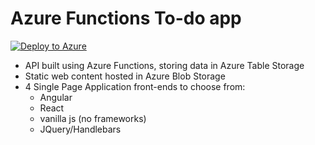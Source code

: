 # Azure Functions To-do app

[![Deploy to Azure](https://azuredeploy.net/deploybutton.svg)](https://azuredeploy.net/)

* API built using Azure Functions, storing data in Azure Table Storage
* Static web content hosted in Azure Blob Storage
* 4 Single Page Application front-ends to choose from:
    - Angular
    - React
    - vanilla js (no frameworks)
    - JQuery/Handlebars
